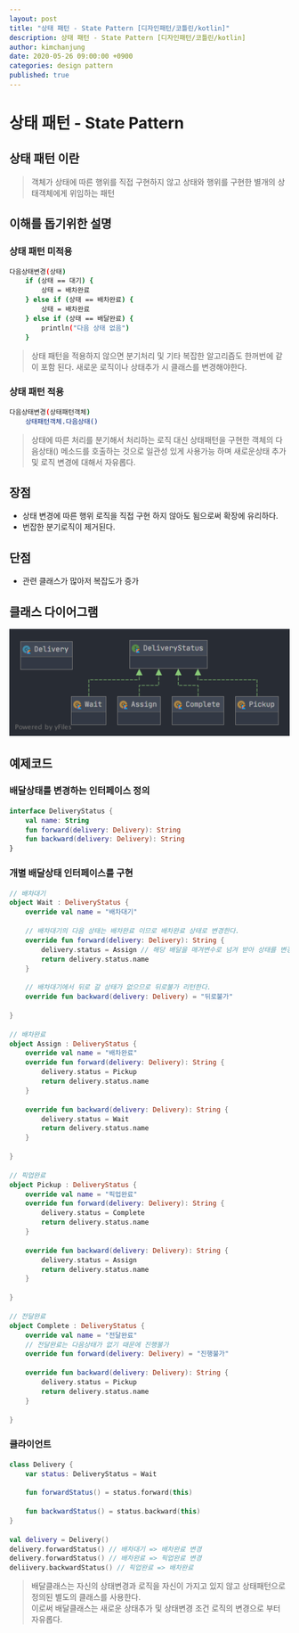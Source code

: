 ```yaml
---
layout: post
title: "상태 패턴 - State Pattern [디자인패턴/코틀린/kotlin]"
description: 상태 패턴 - State Pattern [디자인패턴/코틀린/kotlin]
author: kimchanjung
date: 2020-05-26 09:00:00 +0900
categories: design pattern
published: true
---
```


# 상태 패턴 - State Pattern

## 상태 패턴 이란
> 객체가 상태에 따른 행위를 직접 구현하지 않고 상태와 행위를 구현한 별개의 상태객체에게 위임하는 패턴

## 이해를 돕기위한 설명
### 상태 패턴 미적용
```bash
다음상태변경(상태)
    if (상태 == 대기) {
        상태 = 배차완료
    } else if (상태 == 배차완료) {
        상태 = 배차완료
    } else if (상태 == 배달완료) {
        println("다음 상태 없음")
    }

```
> 상태 패턴을 적용하지 않으면 분기처리 및 기타 복잡한 알고리즘도 한꺼번에 같이 포함 된다.
새로운 로직이나 상태추가 시 클래스를 변경해야한다.

### 상태 패턴 적용
```bash
다음상태변경(상태패턴객체)
    상태패턴객체.다음상태()
```
> 상태에 따른 처리를 분기해서 처리하는 로직 대신 상태패턴을 구현한 객체의 다음상태() 메소드를 호출하는 것으로 일관성 있게 사용가능 하며 새로운상태 추가 및 로직 변경에 대해서 자유롭다.


## 장점
- 상태 변경에 따른 행위 로직을 직접 구현 하지 않아도 됨으로써 확장에 유리하다.
- 번잡한 분기로직이 제거된다.
 
## 단점
- 관련 클래스가 많아저 복잡도가 증가
 

## 클래스 다이어그램
![class-diagram](/post-img/design-pattern/state-pattern-class-diagram.png)


## 예제코드
### 배달상태를 변경하는 인터페이스 정의
```kotlin
interface DeliveryStatus {
    val name: String
    fun forward(delivery: Delivery): String
    fun backward(delivery: Delivery): String
}
```

### 개별 배달상태 인터페이스를 구현
```kotlin
// 배차대기
object Wait : DeliveryStatus {
    override val name = "배차대기"

    // 배차대기의 다음 상태는 배차완료 이므로 배차완료 상태로 변경한다.
    override fun forward(delivery: Delivery): String {
        delivery.status = Assign // 해당 배달을 매겨변수로 넘겨 받아 상태를 변경시킨다.
        return delivery.status.name
    }

    // 배차대기에서 뒤로 갈 상태가 없으므로 뒤로불가 리턴한다.
    override fun backward(delivery: Delivery) = "뒤로불가"

} 

// 배차완료
object Assign : DeliveryStatus {
    override val name = "배차완료"
    override fun forward(delivery: Delivery): String {
        delivery.status = Pickup
        return delivery.status.name
    }

    override fun backward(delivery: Delivery): String {
        delivery.status = Wait
        return delivery.status.name
    }

}

// 픽업완료
object Pickup : DeliveryStatus {
    override val name = "픽업완료"
    override fun forward(delivery: Delivery): String {
        delivery.status = Complete
        return delivery.status.name
    }

    override fun backward(delivery: Delivery): String {
        delivery.status = Assign
        return delivery.status.name
    }

}

// 전달완료 
object Complete : DeliveryStatus {
    override val name = "전달완료"
    // 전달완료는 다음상태가 없기 때문에 진행불가
    override fun forward(delivery: Delivery) = "진행불가"

    override fun backward(delivery: Delivery): String {
        delivery.status = Pickup
        return delivery.status.name
    }

}
```

### 클라이언트
```kotlin
class Delivery {
    var status: DeliveryStatus = Wait

    fun forwardStatus() = status.forward(this)

    fun backwardStatus() = status.backward(this)
}

val delivery = Delivery()
delivery.forwardStatus() // 배차대기 => 배차완료 변경
delivery.forwardStatus() // 배차완료 => 픽업완료 변경
deliivery.backwardStatus() // 픽업완료 => 배차완료
```
> 배달클래스는 자신의 상태변경과 로직을 자신이 가지고 있지 않고 상태패턴으로 정의된 별도의 클래스를 사용한다.  
> 이로써 배달클래스는 새로운 상태추가 및 상태변경 조건 로직의 변경으로 부터 자유롭다. 